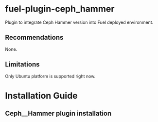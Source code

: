 fuel-plugin-ceph_hammer
============

Plugin to integrate Ceph Hammer version into Fuel deployed environment. 

Recommendations
---------------

None.

Limitations
-----------

Only Ubuntu platform is supported right now.

Installation Guide
==================

Ceph__Hammer plugin installation
----------------------------
